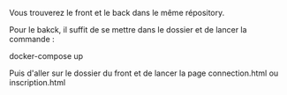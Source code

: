 Vous trouverez le front et le back dans le même répository.


Pour le bakck, il suffit de se mettre dans le dossier et de lancer la commande :

 docker-compose up
 
Puis d'aller sur le dossier du front et de lancer la page connection.html ou inscription.html
